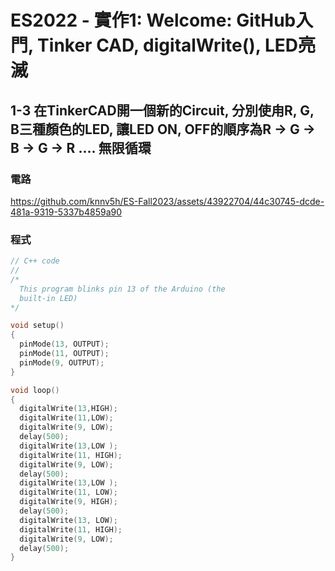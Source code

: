 # ES2022 - 實作1: Welcome: GitHub入門, Tinker CAD, digitalWrite(), LED亮滅

## 1-3 在TinkerCAD開一個新的Circuit, 分別使甪R, G, B三種顏色的LED, 讓LED ON, OFF的順序為R → G → B → G → R .... 無限循環

### 電路

https://github.com/knnv5h/ES-Fall2023/assets/43922704/44c30745-dcde-481a-9319-5337b4859a90

### 程式
```C
// C++ code
//
/*
  This program blinks pin 13 of the Arduino (the
  built-in LED)
*/

void setup()
{
  pinMode(13, OUTPUT);
  pinMode(11, OUTPUT);
  pinMode(9, OUTPUT);
}

void loop()
{
  digitalWrite(13,HIGH);
  digitalWrite(11,LOW);
  digitalWrite(9, LOW);
  delay(500);
  digitalWrite(13,LOW );
  digitalWrite(11, HIGH);
  digitalWrite(9, LOW);
  delay(500);
  digitalWrite(13,LOW );
  digitalWrite(11, LOW);
  digitalWrite(9, HIGH);
  delay(500);
  digitalWrite(13, LOW);
  digitalWrite(11, HIGH);
  digitalWrite(9, LOW);
  delay(500);
}
```
